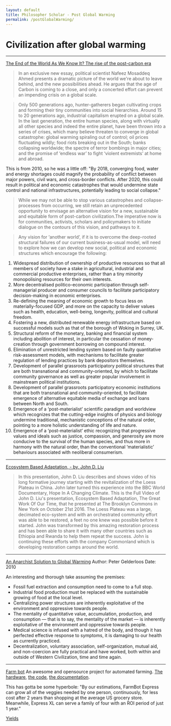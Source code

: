 ```yaml
---
layout: default
title: Philosopher Scholar - Post Global Warming
permalink: /postGlobalWarming/
---
```


# Civilization after global warming


---

[The End of the World As We Know It? The rise of the post-carbon era](https://ceasefiremagazine.co.uk/the-end-of-the-world-as-we-know-it-the-rise-of-the-post-carbon-era/)
> In an exclusive new essay, political scientist Nafeez Mosaddeq Ahmed presents a dramatic picture of the world we're about to leave behind, and the new possibilities ahead. He argues that the age of Carbon is coming to a close, and only a concerted effort can prevent an impending crisis on a global scale.

> Only 500 generations ago, hunter-gatherers began cultivating crops and forming their tiny communities into social hierarchies. Around 15 to 20 generations ago, industrial capitalism erupted on a global scale.
In the last generation, the entire human species, along with virtually all other species and indeed the entire planet, have been thrown into a series of crises, which many believe threaten to converge in global catastrophe: global warming spiraling out of control; oil prices fluctuating wildly; food riots breaking out in the South; banks collapsing worldwide; the spectre of terror bombings in major cities; and the promise of ‘endless war’ to fight ‘violent extremists’ at home and abroad.

This is from 2010, so he was a little off: "By 2018, converging food, water and energy shortages could magnify the probability of conflict between major powers, civil wars, and cross-border conflicts. After 2020, this could result in political and economic catastrophes that would undermine state control and national infrastructures, potentially leading to social collapse."

> While we may not be able to stop various catastrophes and collapse-processes from occurring, we still retain an unprecedented opportunity to envisage an alternative vision for a new, sustainable and equitable form of post-carbon civilization.The imperative now is for communities, activists, scholars and policymakers to initiate dialogue on the contours of this vision, and pathways to it.

> Any vision for ‘another world’, if it is to overcome the deep-rooted structural failures of our current business-as-usual model, will need to explore how we can develop new social, political and economic structures which encourage the following:

1. Widespread distribution of ownership of productive resources so that all members of society have a stake in agricultural, industrial and commercial productive enterprises, rather than a tiny minority monopolising resources for their own interests.
1. More decentralised politico-economic participation through self-managerial producer and consumer councils to facilitate participatory decision-making in economic enterprises.
1. Re-defining the meaning of economic growth to focus less on materially-focused GDP, and more on the capacity to deliver values such as health, education, well-being, longevity, political and cultural freedom.
1. Fostering a new, distributed renewable energy infrastructure based on successful models such as that of the borough of Woking in Surrey, UK.
1. Structural reform of the monetary, banking and financial system including abolition of interest, in particular the cessation of money-creation through government borrowing on compound interest.
1. Elimination of unrestricted lending system based on faulty quantitative risk-assessment models, with mechanisms to facilitate greater regulation of lending practices by bank depositors themselves.
1. Development of parallel grassroots participatory political structures that are both transnational and community-oriented, by which to facilitate community governance as well as greater popular involvement in mainstream political institutions.
1. Development of parallel grassroots participatory economic institutions that are both transnational and community-oriented, to facilitate emergence of alternative equitable media of exchange and loans between North and South.
1. Emergence of a ‘post-materialist’ scientific paradigm and worldview which recognizes that the cutting-edge insights of physics and biology undermine traditional, mechanistic conceptions of the natural order, pointing to a more holistic understanding of life and nature.
1. Emergence of a ‘post-materialist’ ethic recognizing that progressive values and ideals such as justice, compassion, and generosity are more conducive to the survival of the human species, and thus more in harmony with the natural order, than the conventional ‘materialistic’ behaviours associated with neoliberal consumerism.

---

[Ecosystem Based Adaptation, - by, John D. Liu](https://www.youtube.com/watch?v=wwDNemiLE9k&feature=youtu.be&fbclid=IwAR3G2dZsJY_xVHl_w9Q5y_6nvmhZmEleeODRvFYqDGhzlABQ7qBkVRcCt5c)

> In this presentation, John D. Liu describes and shows video of his long formative journey starting with the revitalization of the Loess Plateau in China. John later turned this experience into the BBC World Documentary, Hope In A Changing Climate.
This is the Full Video of John D. Liu's presentation, Ecosystem Based Adaptation, The Great Work Of Our Time, that he presented at The Brooklyn Commons in New York on October 21st 2016.
The Loess Plateau was a large, decimated eco-system and with an orchestrated community effort was able to be restored, a feet no one knew was possible before it started. John was transformed by this amazing restoration process and has been able to share it with many other countries such as Ethiopia and Rwanda to help them repeat the success. John is continuing these efforts with the company Commonland which is developing restoration camps around the world.

---

[An Anarchist Solution to Global Warming](https://theanarchistlibrary.org/library/peter-gelderloos-an-anarchist-solution-to-global-warming)
Author: Peter Gelderloos
Date: 2010

An interesting and thorough take assuming the premises:

- Fossil fuel extraction and consumption need to come to a full stop.
- Industrial food production must be replaced with the sustainable growing of food at the local level.
- Centralizing power structures are inherently exploitative of the environment and oppressive towards people.
- The mentality of quantitative value, accumulation, production, and consumption — that is to say, the mentality of the market — is inherently exploitative of the environment and oppressive towards people.
- Medical science is infused with a hatred of the body, and though it has perfected effective response to symptoms, it is damaging to our health as currently practiced.
- Decentralization, voluntary association, self-organization, mutual aid, and non-coercion are fully practical and have worked, both within and outside of Western Civilization, time and time again.

---

[Farm bot](https://farm.bot/)
An awesome and opensource project for automated farming. [The hardware](https://farm.bot/pages/hardware), [the code](https://github.com/FarmBot), [the documentation](https://genesis.farm.bot/docs).

This has gotta be some hyperbole:
"By our estimations, FarmBot Express can grow all of the veggies needed by one person, continuously, for less cost after 2 years than shopping at the average US grocery store. Meanwhile, Express XL can serve a family of four with an ROI period of just 1 year."

[Yields](https://farm.bot/pages/yield)

